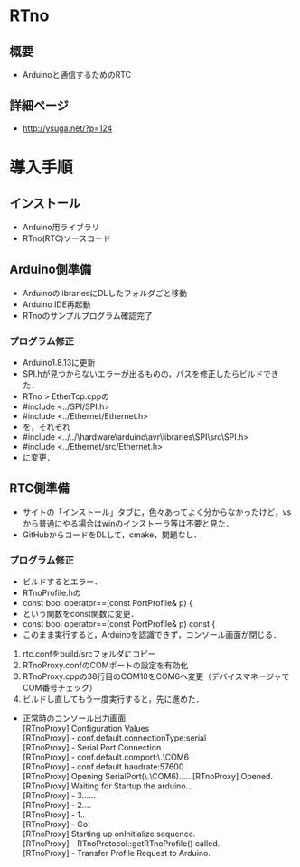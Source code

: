 # RTno
## 概要
- Arduinoと通信するためのRTC
## 詳細ページ
- http://ysuga.net/?p=124

# 導入手順
## インストール
- Arduino用ライブラリ
- RTno(RTC)ソースコード

## Arduino側準備
- ArduinoのlibrariesにDLしたフォルダごと移動
- Arduino IDE再起動
- RTnoのサンプルプログラム確認完了

### プログラム修正
- Arduino1.8.13に更新
- SPI.hが見つからないエラーが出るものの，パスを修正したらビルドできた．
- RTno > EtherTcp.cppの
- #include <../SPI/SPI.h>
- #include <../Ethernet/Ethernet.h>
- を，それぞれ
- #include <../../\hardware\arduino\avr\libraries\SPI\src\SPI.h>
- #include <../Ethernet/src/Ethernet.h>
- に変更．

## RTC側準備
- サイトの「インストール」タブに，色々あってよく分からなかったけど，vsから普通にやる場合はwinのインストーラ等は不要と見た．
- GitHubからコードをDLして，cmake，問題なし．

### プログラム修正
- ビルドするとエラー．
- RTnoProfile.hの
- const bool operator==(const PortProfile& p) {
- という関数をconst関数に変更．
- const bool operator==(const PortProfile& p) const {
- このまま実行すると，Arduinoを認識できず，コンソール画面が閉じる．

1. rtc.confをbuild/srcフォルダにコピー
2. RTnoProxy.confのCOMポートの設定を有効化
3. RTnoProxy.cppの38行目のCOM10をCOM6へ変更（デバイスマネージャでCOM番号チェック）
4. ビルドし直してもう一度実行すると，先に進めた．

- 正常時のコンソール出力画面  
[RTnoProxy] Configuration Values  
[RTnoProxy]  - conf.default.connectionType:serial  
[RTnoProxy]  - Serial Port Connection  
[RTnoProxy]     - conf.default.comport:\\.\COM6  
[RTnoProxy]     - conf.default.baudrate:57600  
[RTnoProxy] Opening SerialPort(\\.\COM6)..... [RTnoProxy] Opened.  
[RTnoProxy] Waiting for Startup the arduino...  
[RTnoProxy]  - 3......  
[RTnoProxy]  - 2....  
[RTnoProxy]  - 1..  
[RTnoProxy]  - Go!  
[RTnoProxy] Starting up onInitialize sequence.  
[RTnoProxy]  - RTnoProtocol::getRTnoProfile() called.  
[RTnoProxy]     - Transfer Profile Request to Arduino.  
